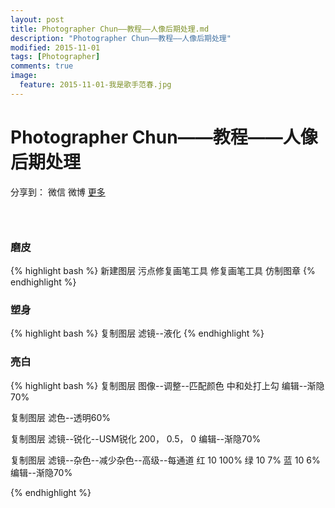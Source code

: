```yaml
---
layout: post
title: Photographer Chun——教程——人像后期处理.md
description: "Photographer Chun——教程——人像后期处理"
modified: 2015-11-01
tags: [Photographer]
comments: true
image:
  feature: 2015-11-01-我是歌手范春.jpg
---
```


# Photographer Chun——教程——人像后期处理

<div id="ckepop">
<span class="jiathis_txt">分享到：</span>
<a class="jiathis_button_weixin">微信</a>
<a class="jiathis_button_tsina">微博</a>
<a href="http://www.jiathis.com/share?uid=2074997"  class="jiathis jiathis_txt jiathis_separator jtico jtico_jiathis" target="_blank">更多</a>
<a class="jiathis_counter_style"></a></div>
<script type="text/javascript" src="http://v3.jiathis.com/code/jia.js?uid=2074997" charset="utf-8"></script>

### &nbsp;

### 磨皮
{% highlight bash %}
新建图层
污点修复画笔工具
修复画笔工具
仿制图章
{% endhighlight %}


### 塑身
{% highlight bash %}
复制图层
滤镜--液化
{% endhighlight %}


### 亮白
{% highlight bash %}
复制图层
图像--调整--匹配颜色
中和处打上勾
编辑--渐隐70%

复制图层
滤色--透明60%

复制图层
滤镜--锐化--USM锐化
200， 0.5， 0
编辑--渐隐70%

复制图层
滤镜--杂色--减少杂色--高级--每通道
红 10 100%
绿 10 7%
蓝 10 6%
编辑--渐隐70%


{% endhighlight %}